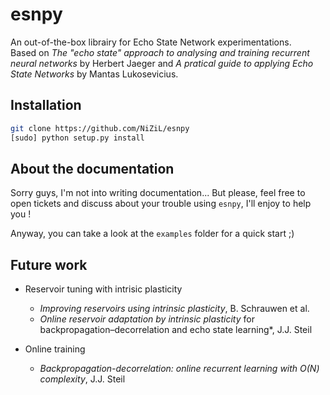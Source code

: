# esnpy

An out-of-the-box librairy for Echo State Network experimentations.  
Based on *The "echo state" approach to analysing and training recurrent neural networks* by Herbert Jaeger and *A pratical guide to applying Echo State Networks* by Mantas Lukosevicius.

## Installation

```bash
git clone https://github.com/NiZiL/esnpy
[sudo] python setup.py install
```

## About the documentation

Sorry guys, I'm not into writing documentation...
But please, feel free to open tickets and discuss about your trouble using `esnpy`, I'll enjoy to help you !

Anyway, you can take a look at the `examples` folder for a quick start ;)

## Future work

- Reservoir tuning with intrisic plasticity  
  - *Improving reservoirs using intrinsic plasticity*, B. Schrauwen et al.  
  - *Online reservoir adaptation by intrinsic plasticity* for backpropagation–decorrelation and echo state learning*, J.J. Steil  

- Online training  
  - *Backpropagation-decorrelation: online recurrent learning with O(N) complexity*, J.J. Steil
